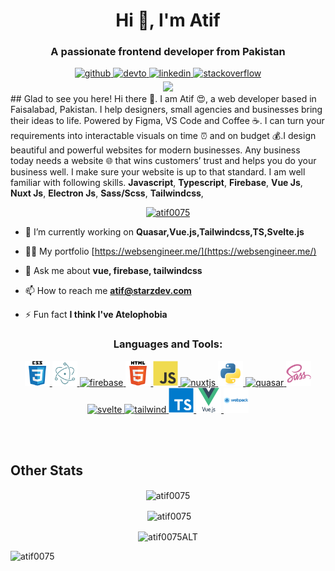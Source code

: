 <h1 align="center">Hi 👋, I'm Atif</h1>
<h3 align="center">A passionate frontend developer from Pakistan</h3>

<div align="center">
<a href="https://github.com/atif0075" target="_blank">
<img src=https://img.shields.io/badge/github-%2324292e.svg?&style=for-the-badge&logo=github&logoColor=white alt=github style="margin-bottom: 5px;" />
</a>
<a href="https://dev.to/atif0075" target="_blank">
<img src=https://img.shields.io/badge/dev.to-%2308090A.svg?&style=for-the-badge&logo=dev.to&logoColor=white alt=devto style="margin-bottom: 5px;" />
</a>
<a href="https://linkedin.com/in/atif-m-98207a1a4" target="_blank">
<img src=https://img.shields.io/badge/linkedin-%231E77B5.svg?&style=for-the-badge&logo=linkedin&logoColor=white alt=linkedin style="margin-bottom: 5px;" />
</a>
<a href="https://stackoverflow.com/users/13381912/ch-atif" target="_blank">
<img src=https://img.shields.io/badge/stackoverflow-%23F28032.svg?&style=for-the-badge&logo=stackoverflow&logoColor=white alt=stackoverflow style="margin-bottom: 5px;" />
</a>  

</div>
 <div align="center">
 <img src="https://spotify-github-profile.vercel.app/api/view?uid=31ntcfs2fywl24ljufwgalai66ca&cover_image=true&theme=novatorem&bar_color=53b14f&bar_color_cover=true" />
</div>  
## Glad to see you here!  
Hi there 👋. I am Atif 😍, a web developer based in Faisalabad, Pakistan. I help designers, small agencies and businesses bring their ideas to life. Powered by Figma, VS Code and Coffee ☕. I can turn your requirements into interactable visuals on time ⏰ and on budget 💰.I design beautiful and powerful websites for modern businesses. Any business today needs a website 🌐 that wins customers’ trust and helps you do your business well. I make sure your website is up to that standard. I am well familiar with following skills.
 <b>Javascript</b>,
<b>Typescript</b>,
<b>Firebase</b>,
<b>Vue Js</b>,
<b>Nuxt Js</b>,
<b>Electron Js</b>,
<b>Sass/Scss</b>,
<b>Tailwindcss</b>,  
  

<br/>  
<p align="center"> <a href="https://github.com/ryo-ma/github-profile-trophy"><img src="https://github-profile-trophy.vercel.app/?username=atif0075" alt="atif0075" /></a> </p>

- 🔭 I’m currently working on **Quasar,Vue.js,Tailwindcss,TS,Svelte.js**

- 👨‍💻 My portfolio [https://websengineer.me/](https://websengineer.me/)

- 💬 Ask me about **vue, firebase, tailwindcss**

- 📫 How to reach me **atif@starzdev.com**

- ⚡ Fun fact **I think I've Atelophobia**



<h3 align="center">Languages and Tools:</h3>
<div  align="center">
<p align="center"> <a href="https://www.w3schools.com/css/" target="_blank" rel="noreferrer"> <img src="https://raw.githubusercontent.com/devicons/devicon/master/icons/css3/css3-original-wordmark.svg" alt="css3" width="40" height="40"/> </a> <a href="https://www.electronjs.org" target="_blank" rel="noreferrer"> <img src="https://raw.githubusercontent.com/devicons/devicon/master/icons/electron/electron-original.svg" alt="electron" width="40" height="40"/> </a> <a href="https://firebase.google.com/" target="_blank" rel="noreferrer"> <img src="https://www.vectorlogo.zone/logos/firebase/firebase-icon.svg" alt="firebase" width="40" height="40"/> </a> <a href="https://www.w3.org/html/" target="_blank" rel="noreferrer"> <img src="https://raw.githubusercontent.com/devicons/devicon/master/icons/html5/html5-original-wordmark.svg" alt="html5" width="40" height="40"/> </a> <a href="https://developer.mozilla.org/en-US/docs/Web/JavaScript" target="_blank" rel="noreferrer"> <img src="https://raw.githubusercontent.com/devicons/devicon/master/icons/javascript/javascript-original.svg" alt="javascript" width="40" height="40"/> </a> <a href="https://nuxtjs.org/" target="_blank" rel="noreferrer"> <img src="https://www.vectorlogo.zone/logos/nuxtjs/nuxtjs-icon.svg" alt="nuxtjs" width="40" height="40"/> </a> <a href="https://www.python.org" target="_blank" rel="noreferrer"> <img src="https://raw.githubusercontent.com/devicons/devicon/master/icons/python/python-original.svg" alt="python" width="40" height="40"/> </a> <a href="https://quasar.dev/" target="_blank" rel="noreferrer"> <img src="https://cdn.quasar.dev/logo/svg/quasar-logo.svg" alt="quasar" width="40" height="40"/> </a> <a href="https://sass-lang.com" target="_blank" rel="noreferrer"> <img src="https://raw.githubusercontent.com/devicons/devicon/master/icons/sass/sass-original.svg" alt="sass" width="40" height="40"/> </a> <a href="https://svelte.dev" target="_blank" rel="noreferrer"> <img src="https://upload.wikimedia.org/wikipedia/commons/1/1b/Svelte_Logo.svg" alt="svelte" width="40" height="40"/> </a> <a href="https://tailwindcss.com/" target="_blank" rel="noreferrer"> <img src="https://www.vectorlogo.zone/logos/tailwindcss/tailwindcss-icon.svg" alt="tailwind" width="40" height="40"/> </a> <a href="https://www.typescriptlang.org/" target="_blank" rel="noreferrer"> <img src="https://raw.githubusercontent.com/devicons/devicon/master/icons/typescript/typescript-original.svg" alt="typescript" width="40" height="40"/> </a> <a href="https://vuejs.org/" target="_blank" rel="noreferrer"> <img src="https://raw.githubusercontent.com/devicons/devicon/master/icons/vuejs/vuejs-original-wordmark.svg" alt="vuejs" width="40" height="40"/> </a> <a href="https://webpack.js.org" target="_blank" rel="noreferrer"> <img src="https://raw.githubusercontent.com/devicons/devicon/d00d0969292a6569d45b06d3f350f463a0107b0d/icons/webpack/webpack-original-wordmark.svg" alt="webpack" width="40" height="40"/> </a> </p>
</div>
<br>
<br>
<h2>Other Stats</h2>
<div align="center">
<p><img align="center" src="https://github-readme-stats.vercel.app/api/top-langs?username=atif0075&show_icons=true&locale=en&layout=compact" alt="atif0075" /></p>

<p>&nbsp;<img align="center" src="https://github-readme-stats.vercel.app/api?username=atif0075&show_icons=true&locale=en" alt="atif0075" /></p>

<p><img align="center" src="https://github-readme-streak-stats.herokuapp.com/?user=atif0075&" alt="atif0075ALT" /></p>
</div>

<p align="left"> <img src="https://komarev.com/ghpvc/?username=atif0075&label=Profile%20views&color=0e75b6&style=flat" alt="atif0075" /> </p>


